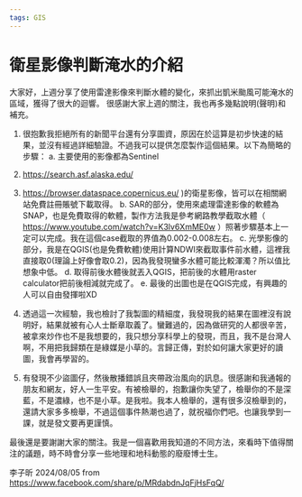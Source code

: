 ```yaml
---
tags: GIS
---
```


# 衛星影像判斷淹水的介紹

大家好，上週分享了使用雷達影像來判斷水體的變化，來抓出凱米颱風可能淹水的區域，獲得了很大的迴響。
很感謝大家上週的關注，我也再多幾點說明(聲明)和補充。

1. 很抱歉我拒絕所有的新聞平台還有分享圖資，原因在於這算是初步快速的結果，並沒有經過詳細驗證。不過我可以提供怎麼製作這個結果。以下為簡略的步驟：
a. 主要使用的影像都為Sentinel
1. https://search.asf.alaska.edu/
2. https://browser.dataspace.copernicus.eu/ )的衛星影像，皆可以在相關網站免費註冊賬號下載取得。
b. SAR的部分，使用來處理雷達影像的軟體為SNAP，也是免費取得的軟體，製作方法我是參考網路教學截取水體（ https://www.youtube.com/watch?v=K3lv6XmME0w ）照著步驟基本上一定可以完成。我在這個case截取的界值為0.002-0.008左右。
c. 光學影像的部分，我是在QGIS(也是免費軟體)使用計算NDWI來截取事件前水體，這裡我直接取0(理論上好像會取0.2)，因為我發現蠻多水體可能比較渾濁？所以值比想象中低。
d. 取得前後水體後就丟入QGIS，把前後的水體用raster calculator把前後相減就完成了。
e. 最後的出圖也是在QGIS完成，有興趣的人可以自由發揮啦XD

2. 透過這一次經驗，我也檢討了我製圖的精細度，我發現我的結果在圖裡沒有說明好，結果就被有心人士斷章取義了。蠻難過的，因為做研究的人都很辛苦，被拿來炒作也不是我想要的，我只想分享科學上的發現，而且，我不是台灣人啊，不用把我歸類在是綠媒是小草的。言歸正傳，對於如何讓大家更好的讀圖，我會再學習的。

3. 有發現不少盜圖仔，然後散播錯誤且夾帶政治風向的訊息。很感謝和我通報的朋友和網友，好人一生平安。有被檢舉的，抱歉讓你失望了，檢舉你的不是深藍，不是濃綠，也不是小草。是我啦。我本人檢舉的，還有很多沒檢舉到的，還請大家多多檢舉，不過這個事件熱潮也過了，就祝福你們吧。也讓我學到一課，就是發文要再更謹慎。

最後還是要謝謝大家的關注。我是一個喜歡用我知道的不同方法，來看時下值得關注的議題，時不時會分享一些地理和地科動態的廢廢博士生。

李子昕 2024/08/05
from https://www.facebook.com/share/p/MRdabdnJqFjHsFqQ/